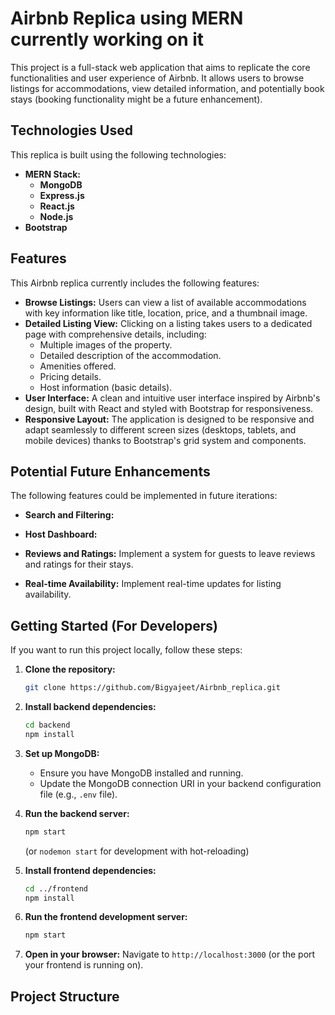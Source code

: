
# Airbnb Replica using MERN currently working on it

This project is a full-stack web application that aims to replicate the core functionalities and user experience of Airbnb. It allows users to browse listings for accommodations, view detailed information, and potentially book stays (booking functionality might be a future enhancement).

## Technologies Used

This replica is built using the following technologies:

* **MERN Stack:**
    * **MongoDB** 
    * **Express.js** 
    * **React.js** 
    * **Node.js**
* **Bootstrap** 

## Features

This Airbnb replica currently includes the following features:

* **Browse Listings:** Users can view a list of available accommodations with key information like title, location, price, and a thumbnail image.
* **Detailed Listing View:** Clicking on a listing takes users to a dedicated page with comprehensive details, including:
    * Multiple images of the property.
    * Detailed description of the accommodation.
    * Amenities offered.
    * Pricing details.
    * Host information (basic details).
* **User Interface:** A clean and intuitive user interface inspired by Airbnb's design, built with React and styled with Bootstrap for responsiveness.
* **Responsive Layout:** The application is designed to be responsive and adapt seamlessly to different screen sizes (desktops, tablets, and mobile devices) thanks to Bootstrap's grid system and components.

## Potential Future Enhancements

The following features could be implemented in future iterations:
* **Search and Filtering:** 
* **Host Dashboard:** 
* **Reviews and Ratings:** Implement a system for guests to leave reviews and ratings for their stays.


* **Real-time Availability:** Implement real-time updates for listing availability.

## Getting Started (For Developers)

If you want to run this project locally, follow these steps:

1.  **Clone the repository:**
    ```bash
    git clone https://github.com/Bigyajeet/Airbnb_replica.git
    ```

2.  **Install backend dependencies:**
    ```bash
    cd backend
    npm install
    ```

3.  **Set up MongoDB:**
    * Ensure you have MongoDB installed and running.
    * Update the MongoDB connection URI in your backend configuration file (e.g., `.env` file).

4.  **Run the backend server:**
    ```bash
    npm start
    ```
    (or `nodemon start` for development with hot-reloading)

5.  **Install frontend dependencies:**
    ```bash
    cd ../frontend
    npm install
    ```

6.  **Run the frontend development server:**
    ```bash
    npm start
    ```

7.  **Open in your browser:** Navigate to `http://localhost:3000` (or the port your frontend is running on).

## Project Structure
